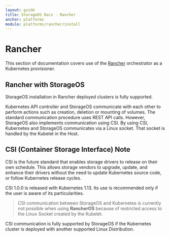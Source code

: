 ```yaml
---
layout: guide
title: StorageOS Docs - Rancher
anchor: platforms
module: platforms/rancher/install
---
```


# Rancher

This section of documentation covers use of the
[Rancher](https://www.rancher.com/) orchestrator as a Kubernetes provisioner.

## Rancher with StorageOS

StorageOS installation in Rancher deployed clusters is fully supported.

Kubernetes API controller and StorageOS communicate with each other to perform
actions such as creation, deletion or mounting of volumes. The standard
communication procedure uses REST API calls. However, StorageOS also implements
communication using CSI. By using CSI, Kubernetes and StorageOS communicates
via a Linux socket. That socket is handled by the Kubelet in the Host.

## CSI (Container Storage Interface) Note

CSI is the future standard that enables storage drivers to release on their own
schedule. This allows storage vendors to upgrade, update, and enhance their drivers 
without the need to update Kubernetes source code, or follow Kubernetes release
cycles.

CSI 1.0.0 is released with Kubernetes 1.13. Its use is recommended only if
the user is aware of its particularities. 

> CSI communication between StorageOS and Kubernetes is currently not possible
> when using __RancherOS__ because of restricted access to the Linux Socket created by the
> Kubelet. 

CSI communication is fully supported by StorageOS if the Kubernetes cluster is
deployed with another supported Linux Distribution.
